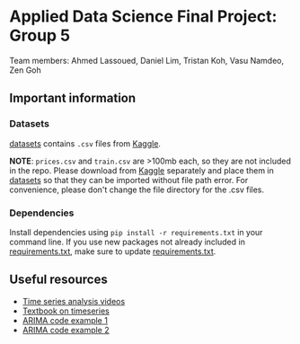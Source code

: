# Applied Data Science Final Project: Group 5
Team members: Ahmed Lassoued, Daniel Lim, Tristan Koh, Vasu Namdeo, Zen Goh

## Important information

### Datasets
[datasets](/datasets/) contains ```.csv``` files from [Kaggle](https://www.kaggle.com/competitions/ysc4224-2023-final-project/data). 

**NOTE**: ```prices.csv``` and ```train.csv``` are >100mb each, so they are not included in the repo. Please download from  [Kaggle](https://www.kaggle.com/competitions/ysc4224-2023-final-project/data) separately and place them in [datasets](/datasets/) so that they can be imported without file path error. For convenience, please don't change the file directory for the .csv files.

### Dependencies
Install dependencies using ```pip install -r requirements.txt``` in your command line. If you use new packages not already included in [requirements.txt](/requirements.txt), make sure to update [requirements.txt](/requirements.txt).

## Useful resources
* [Time series analysis videos](https://www.youtube.com/playlist?list=PLvcbYUQ5t0UHOLnBzl46_Q6QKtFgfMGc3)
* [Textbook on timeseries](https://otexts.com/fpp2/)
* [ARIMA code example 1](https://machinelearningmastery.com/arima-for-time-series-forecasting-with-python/)
* [ARIMA code example 2](https://www.machinelearningplus.com/time-series/arima-model-time-series-forecasting-python/)